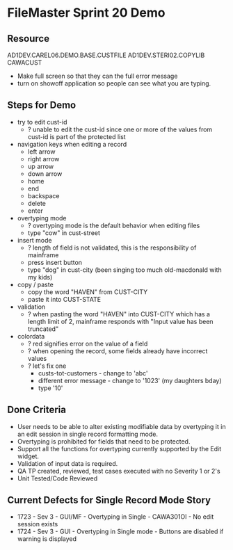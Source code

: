 FileMaster Sprint 20 Demo
=========================

Resource
--------
AD1DEV.CAREL06.DEMO.BASE.CUSTFILE
AD1DEV.STERI02.COPYLIB
CAWACUST

* Make full screen so that they can the full error message
* turn on showoff application so people can see what you are typing.

Steps for Demo
--------------
* try to edit cust-id
	- ? unable to edit the cust-id since one or more of the values from cust-id is part of the protected list
* navigation keys when editing a record
	- left arrow
	- right arrow
	- up arrow
	- down arrow
	- home
	- end
	- backspace
	- delete
	- enter
* overtyping mode
	- ? overtyping mode is the default behavior when editing files 
	- type "cow" in cust-street 
* insert mode 
	- ? length of field is not validated, this is the responsibility of mainframe
	- press insert button
	- type "dog" in cust-city (been singing too much old-macdonald with my kids)
* copy / paste
	- copy the word "HAVEN" from CUST-CITY
	- paste it into CUST-STATE
* validation
	- ? when pasting the word "HAVEN" into CUST-CITY which has a length limit of 2,
	    mainframe responds with "Input value has been truncated"
* colordata
	- ? red signifies error on the value of a field
	- ? when opening the record, some fields already have incorrect values
	- ? let's fix one
	 	* custs-tot-customers - change to 'abc'
	 	* different error message - change to '1023' (my daughters bday)
	 	* type '10'

Done Criteria
-------------
* User needs to be able to alter existing modifiable data by overtyping it in an edit session 
  in single record formatting mode. 
* Overtyping is prohibited for fields that need to be protected. 
* Support all the functions for overtyping currently supported by the Edit widget. 
* Validation of input data is required. 
* QA TP created, reviewed, test cases executed with no Severity 1 or 2's 
* Unit Tested/Code Reviewed 


Current Defects for Single Record Mode Story
--------------------------------------------
* 1723 - Sev 3 - GUI/MF - Overtyping in Single - CAWA301OI - No edit session exists
* 1724 - Sev 3 - GUI - Overtyping in Single mode - Buttons are disabled if warning is displayed